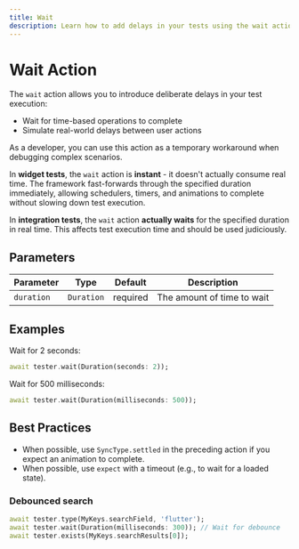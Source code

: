 ```yaml
---
title: Wait
description: Learn how to add delays in your tests using the wait action in taptest
---
```


# Wait Action

The `wait` action allows you to introduce deliberate delays in your test execution:

- Wait for time-based operations to complete
- Simulate real-world delays between user actions

As a developer, you can use this action as a temporary workaround when debugging complex scenarios.

In **widget tests**, the `wait` action is **instant** - it doesn't actually consume real time. The framework fast-forwards through the specified duration immediately, allowing schedulers, timers, and animations to complete without slowing down test execution.

In **integration tests**, the `wait` action **actually waits** for the specified duration in real time. This affects test execution time and should be used judiciously.

## Parameters

| Parameter | Type | Default | Description |
|-----------|------|---------|-------------|
| `duration` | `Duration` | required | The amount of time to wait |

## Examples

Wait for 2 seconds:

```dart
await tester.wait(Duration(seconds: 2));
```

Wait for 500 milliseconds:

```dart
await tester.wait(Duration(milliseconds: 500));
```

## Best Practices

- When possible, use `SyncType.settled` in the preceding action if you expect an animation to complete.
- When possible, use `expect` with a timeout (e.g., to wait for a loaded state).

### Debounced search

```dart
await tester.type(MyKeys.searchField, 'flutter');
await tester.wait(Duration(milliseconds: 300)); // Wait for debounce
await tester.exists(MyKeys.searchResults[0]);
```
